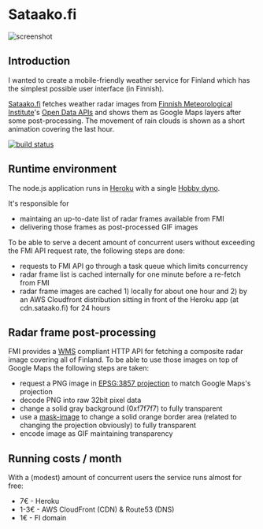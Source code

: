 Sataako.fi
==========

![screenshot](https://raw.github.com/heikkipora/sataako-fi/master/work/screenshot.jpg)

Introduction
------------
I wanted to create a mobile-friendly weather service for Finland which has the simplest possible user interface (in Finnish).

[Sataako.fi](http://www.sataako.fi) fetches weather radar images from [Finnish Meteorological Institute](http://en.ilmatieteenlaitos.fi)'s [Open Data APIs](http://en.ilmatieteenlaitos.fi/open-data-manual) and shows them as Google Maps layers after some post-processing.
The movement of rain clouds is shown as a short animation covering the last hour.

[![build status](https://travis-ci.org/heikkipora/sataako-fi.svg?branch=master)](https://travis-ci.org/heikkipora/sataako-fi)

Runtime environment
-------------------
The node.js application runs in [Heroku](http://heroku.com) with a single [Hobby dyno](https://devcenter.heroku.com/articles/dyno-types).

It's responsible for

* maintaing an up-to-date list of radar frames available from FMI
* delivering those frames as post-processed GIF images

To be able to serve a decent amount of concurrent users without exceeding the FMI API request rate, the following steps are done:

* requests to FMI API go through a task queue which limits concurrency
* radar frame list is cached internally for one minute before a re-fetch from FMI
* radar frame images are cached 1) locally for about one hour and 2) by an AWS Cloudfront distribution sitting in front of the Heroku app (at cdn.sataako.fi) for 24 hours

Radar frame post-processing
---------------------------
FMI provides a [WMS](https://en.wikipedia.org/wiki/Web_Map_Service) compliant HTTP API for fetching a composite radar image covering all of Finland.
To be able to use those images on top of Google Maps the following steps are taken:

* request a PNG image in [EPSG:3857 projection](http://spatialreference.org/ref/sr-org/7483/) to match Google Maps's projection
* decode PNG into raw 32bit pixel data
* change a solid gray background (0xf7f7f7) to fully transparent
* use a [mask-image](src/radar-mask.png) to change a solid orange border area (related to changing the projection obviously) to fully transparent
* encode image as GIF maintaining transparency

Running costs / month
---------------------

With a (modest) amount of concurrent users the service runs almost for free:

* 7€ - Heroku
* 1-3€ - AWS CloudFront (CDN) & Route53 (DNS)
* 1€ - FI domain
